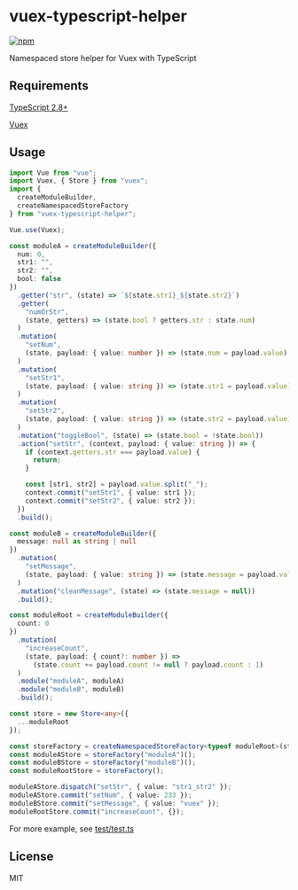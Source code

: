 # vuex-typescript-helper

[![npm](https://img.shields.io/npm/v/vuex-typescript-helper.svg)](https://www.npmjs.com/package/vuex-typescript-helper)

Namespaced store helper for Vuex with TypeScript

## Requirements

[TypeScript 2.8+](https://github.com/Microsoft/TypeScript)

[Vuex](https://github.com/vuejs/vuex)

## Usage

```typescript
import Vue from "vue";
import Vuex, { Store } from "vuex";
import {
  createModuleBuilder,
  createNamespacedStoreFactory
} from "vuex-typescript-helper";

Vue.use(Vuex);

const moduleA = createModuleBuilder({
  num: 0,
  str1: "",
  str2: "",
  bool: false
})
  .getter("str", (state) => `${state.str1}_${state.str2}`)
  .getter(
    "numOrStr",
    (state, getters) => (state.bool ? getters.str : state.num)
  )
  .mutation(
    "setNum",
    (state, payload: { value: number }) => (state.num = payload.value)
  )
  .mutation(
    "setStr1",
    (state, payload: { value: string }) => (state.str1 = payload.value)
  )
  .mutation(
    "setStr2",
    (state, payload: { value: string }) => (state.str2 = payload.value)
  )
  .mutation("toggleBool", (state) => (state.bool = !state.bool))
  .action("setStr", (context, payload: { value: string }) => {
    if (context.getters.str === payload.value) {
      return;
    }

    const [str1, str2] = payload.value.split("_");
    context.commit("setStr1", { value: str1 });
    context.commit("setStr2", { value: str2 });
  })
  .build();

const moduleB = createModuleBuilder({
  message: null as string | null
})
  .mutation(
    "setMessage",
    (state, payload: { value: string }) => (state.message = payload.value)
  )
  .mutation("cleanMessage", (state) => (state.message = null))
  .build();

const moduleRoot = createModuleBuilder({
  count: 0
})
  .mutation(
    "increaseCount",
    (state, payload: { count?: number }) =>
      (state.count += payload.count != null ? payload.count : 1)
  )
  .module("moduleA", moduleA)
  .module("moduleB", moduleB)
  .build();

const store = new Store<any>({
  ...moduleRoot
});

const storeFactory = createNamespacedStoreFactory<typeof moduleRoot>(store);
const moduleAStore = storeFactory("moduleA")();
const moduleBStore = storeFactory("moduleB")();
const moduleRootStore = storeFactory();

moduleAStore.dispatch("setStr", { value: "str1_str2" });
moduleAStore.commit("setNum", { value: 233 });
moduleBStore.commit("setMessage", { value: "vuex" });
moduleRootStore.commit("increaseCount", {});
```

For more example, see [test/test.ts](https://github.com/SpringNyan/vuex-typescript-helper/blob/master/test/test.ts)

## License

MIT
